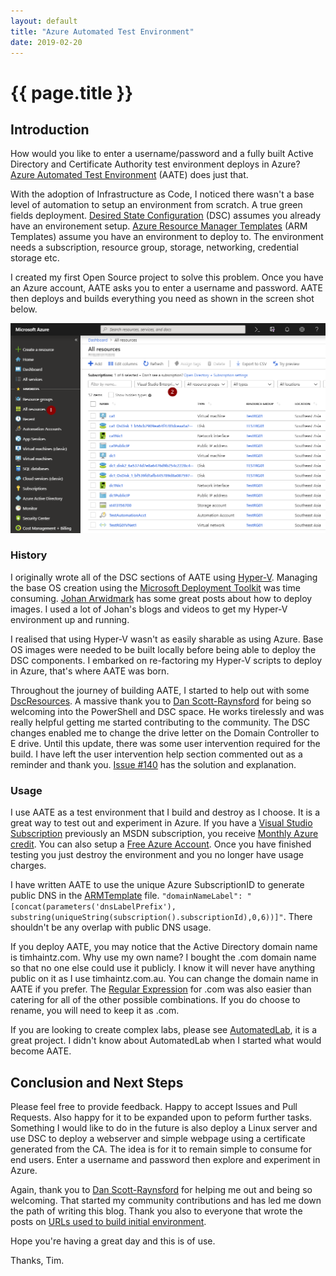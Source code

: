 ```yaml
---
layout: default
title: "Azure Automated Test Environment"
date: 2019-02-20
---
```

# {{ page.title }}

## Introduction

How would you like to enter a username/password and a fully built Active Directory and Certificate Authority test environment deploys in Azure? [Azure Automated Test Environment](https://github.com/timhaintz/aate) (AATE) does just that.

With the adoption of Infrastructure as Code, I noticed there wasn't a base level of automation to setup an environment from scratch. A true green fields deployment. [Desired State Configuration](https://docs.microsoft.com/en-us/powershell/dsc/overview/overview) (DSC) assumes you already have an environement setup. [Azure Resource Manager Templates](https://docs.microsoft.com/en-us/azure/azure-resource-manager/resource-group-authoring-templates) (ARM Templates) assume you have an environment to deploy to. The environment needs a subscription, resource group, storage, networking, credential storage etc.

I created my first Open Source project to solve this problem. Once you have an Azure account, AATE asks you to enter a username and password. AATE then deploys and builds everything you need as shown in the screen shot below.

![All resources](/assets/20190220/allResources.png)

### History

I originally wrote all of the DSC sections of AATE using [Hyper-V](https://docs.microsoft.com/en-us/virtualization/hyper-v-on-windows/about/). Managing the base OS creation using the [Microsoft Deployment Toolkit](https://www.microsoft.com/en-au/download/details.aspx?id=54259) was time consuming. [Johan Arwidmark](https://deploymentresearch.com/) has some great posts about how to deploy images. I used a lot of Johan's blogs and videos to get my Hyper-V environment up and running.

I realised that using Hyper-V wasn't as easily sharable as using Azure. Base OS images were needed to be built locally before being able to deploy the DSC components. I embarked on re-factoring my Hyper-V scripts to deploy in Azure, that's where AATE was born.

Throughout the journey of building AATE, I started to help out with some [DscResources](https://github.com/PowerShell/DscResources). A massive thank you to [Dan Scott-Raynsford](https://twitter.com/dscottraynsford) for being so welcoming into the PowerShell and DSC space. He works tirelessly and was really helpful getting me started contributing to the community. The DSC changes enabled me to change the drive letter on the Domain Controller to E drive. Until this update, there was some user intervention required for the build. I have left the user intervention help section commented out as a reminder and thank you. [Issue #140](https://github.com/PowerShell/StorageDsc/issues/140) has the solution and explanation.

### Usage

I use AATE as a test environment that I build and destroy as I choose. It is a great way to test out and experiment in Azure. If you have a [Visual Studio Subscription](https://visualstudio.microsoft.com/subscriptions/) previously an MSDN subscription, you receive [Monthly Azure credit](https://azure.microsoft.com/en-au/pricing/member-offers/credit-for-visual-studio-subscribers/). You can also setup a [Free Azure Account](https://azure.microsoft.com/en-au/free/). Once you have finished testing you just destroy the environment and you no longer have usage charges.

I have written AATE to use the unique Azure SubscriptionID to generate public DNS in the [ARMTemplate](https://github.com/timhaintz/aate/blob/master/AzureRM/ARMTemplate.json) file.
`"domainNameLabel": "[concat(parameters('dnsLabelPrefix'), substring(uniqueString(subscription().subscriptionId),0,6))]"`.
There shouldn't be any overlap with public DNS usage.

If you deploy AATE, you may notice that the Active Directory domain name is timhaintz.com. Why use my own name? I bought the .com domain name so that no one else could use it publicly. I know it will never have anything public on it as I use timhaintz.com.au. You can change the domain name in AATE if you prefer. The [Regular Expression](https://docs.microsoft.com/en-us/powershell/module/microsoft.powershell.core/about/about_regular_expressions?view=powershell-6) for .com was also easier than catering for all of the other possible combinations. If you do choose to rename, you will need to keep it as .com.

If you are looking to create complex labs, please see [AutomatedLab](https://github.com/AutomatedLab/AutomatedLab), it is a great project. I didn't know about AutomatedLab when I started what would become AATE.

## Conclusion and Next Steps

Please feel free to provide feedback. Happy to accept Issues and Pull Requests. Also happy for it to be expanded upon to peform further tasks. Something I would like to do in the future is also deploy a Linux server and use DSC to deploy a webserver and simple webpage using a certificate generated from the CA. The idea is for it to remain simple to consume for end users. Enter a username and password then explore and experiment in Azure.

Again, thank you to [Dan Scott-Raynsford](https://twitter.com/dscottraynsford) for helping me out and being so welcoming. That started my community contributions and has led me down the path of writing this blog. Thank you also to everyone that wrote the posts on [URLs used to build initial environment](https://github.com/timhaintz/aate#urls-used-to-build-initial-environment).

Hope you're having a great day and this is of use.

Thanks, Tim.
